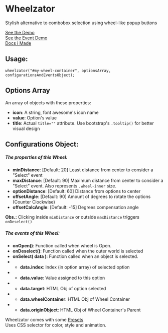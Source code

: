 # Wheelzator
Stylish alternative to combobox selection using wheel-like popup buttons

[See the Demo](https://annibal.github.io/Wheelzator/demo.html) <br />
[See the Event Demo](https://annibal.github.io/Wheelzator/event-demo.html) <br>
[Docs i Made](https://annibal.github.io/Wheelzator/)<br>

## Usage:
`wheelzator("#my-wheel-container", optionsArray, configurationsAndEventsObject);`

## Options Array
An array of objects with these properties:
- **icon**: A string, font awesome's icon name
- **value**: Option's value
- **title**: Actual `title=""` attribute. Use bootstrap's `.tooltip()` for better visual design

## Configurations Object:
##### The properties of this Wheel:
- **minDistance**: [Default: 20] Least distance from center to consider a "Select" event
- **maxDistance**: [Default: 90] Maximum distance from center to consider a "Select" event. Also represents `.wheel-inner` size.
- **optionDistance**: [Default: 60] Distance from options to center
- **offsetAngle**: [Default: 90] Amount of degrees to rotate the options (Counter Clockwise)
- **offsetCalcAngle**: [Default: -15] Degrees compensation angle

**Obs.:** Clicking inside `minDistance` or outside `maxDistance` triggers `onDeselect()`

##### The events of this Wheel:
- **onOpen()**: Function called when wheel is Open.
- **onDeselect()**: Function called when the outer world is selected
- **onSelect( data )**: Function called when an object is selected.
- - **data.index**: Index (in option array) of selected option
- - **data.value**: Value assigned to this option
- - **data.target**: HTML Obj of option selected
- - **data.wheelContainer**: HTML Obj of Wheel Container
- - **data.originObject**: HTML Obj of Wheel Container's Parent

Wheelzator comes with some [Presets](https://annibal.github.io/Wheelzator/index.html#presets)<br>
Uses CSS selector for color, style and animation.